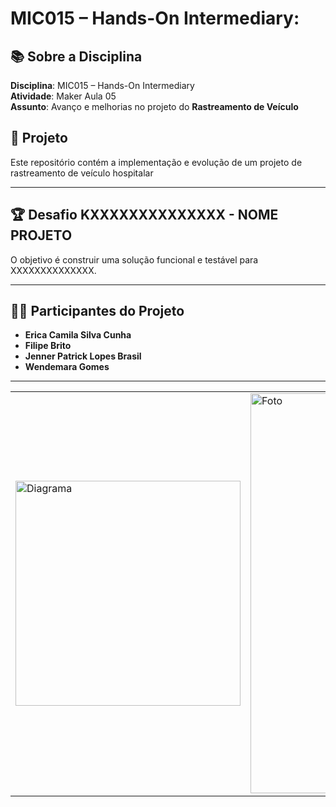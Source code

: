 # MIC015 – Hands-On Intermediary:   

## 📚 Sobre a Disciplina  
**Disciplina**: MIC015 – Hands-On Intermediary  
**Atividade**: Maker Aula 05  
**Assunto**: Avanço e melhorias no projeto do **Rastreamento de Veículo**

## 🚀 Projeto  
Este repositório contém a implementação e evolução de um projeto de rastreamento de veículo hospitalar

---

## 🏆 Desafio KXXXXXXXXXXXXXX - NOME PROJETO
O objetivo é construir uma solução funcional e testável para XXXXXXXXXXXXXX.

---

## 👩‍💻 Participantes do Projeto  
- **Erica Camila Silva Cunha**  
- **Filipe Brito**  
- **Jenner Patrick Lopes Brasil**  
- **Wendemara Gomes**

---

|   |   |
|----------|----------|
| <img src="" alt="Diagrama" width="360">|<img src="" alt="Foto" width="640"> |




